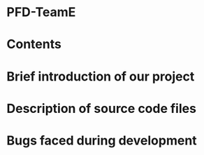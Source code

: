# PFD-TeamE

# Contents


# Brief introduction of our project




# Description of source code files


# Bugs faced during development
